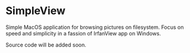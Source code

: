 # SimpleView
Simple MacOS application for browsing pictures on filesystem. Focus on speed and simplicity in a fassion of IrfanView app on Windows.

Source code will be added soon.
